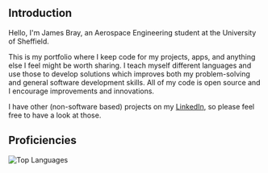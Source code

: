 ## Introduction
Hello, I'm James Bray, an Aerospace Engineering student at the University of Sheffield. 

This is my portfolio where I keep code for my projects, apps, and anything else I feel might be worth sharing. I teach myself different languages and use those to develop solutions which improves both my problem-solving and general software development skills. All of my code is open source and I encourage improvements and innovations.

I have other (non-software based) projects on my [LinkedIn](https://www.linkedin.com/in/james-bray/), so please feel free to have a look at those.

## Proficiencies

![Top Languages](https://github-readme-stats.vercel.app/api/top-langs/?username=James-Bray19&theme=dark&layout=compact)
